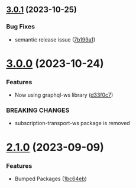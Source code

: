 ## [3.0.1](https://github.com/BlueBaseJS/plugin-apollo-link-ws/compare/v3.0.0...v3.0.1) (2023-10-25)

### Bug Fixes

-   semantic release issue ([7b199a1](https://github.com/BlueBaseJS/plugin-apollo-link-ws/commit/7b199a1de928cb444037272fd414030dd70850ad))

# [3.0.0](https://github.com/BlueBaseJS/plugin-apollo-link-ws/compare/v2.1.0...v3.0.0) (2023-10-24)

### Features

-   Now using graphql-ws library ([d33f0c7](https://github.com/BlueBaseJS/plugin-apollo-link-ws/commit/d33f0c7d447670b9287eeb111b0c0342ef658526))

### BREAKING CHANGES

-   subscription-transport-ws package is removed

# [2.1.0](https://github.com/BlueBaseJS/plugin-apollo-link-ws/compare/v2.0.0...v2.1.0) (2023-09-09)

### Features

-   Bumped Packages ([1bc64eb](https://github.com/BlueBaseJS/plugin-apollo-link-ws/commit/1bc64ebd8d8110e822e9bfc684ee463e9fda7fce))
